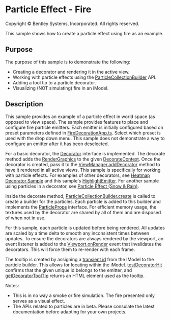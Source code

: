 # Particle Effect - Fire

Copyright © Bentley Systems, Incorporated. All rights reserved.

This sample shows how to create a particle effect using fire as an example.

## Purpose

The purpose of this sample is to demonstrate the following:

* Creating a decorator and rendering it in the active view.
* Working with particle effects using the [ParticleCollectionBuilder](https://www.itwinjs.org/reference/imodeljs-frontend/rendering/particlecollectionbuilder) API.
* Adding a tool tip to a particle decorator.
* Visualizing (NOT simulating) fire in an iModel.

## Description

This sample provides an example of a particle effect in world space (as opposed to view space).  The sample provides features to place and configure fire particle emitters.  Each emitter is initially configured based on preset parameters defined in [FireDecorationApp.ts](./FireDecorationApp.tsx).  Select which preset is used with the drop down menu.  This sample does not demonstrate a way to configure an emitter after it has been deselected.

For a basic decorator, the [Decorator](https://www.itwinjs.org/reference/imodeljs-frontend/views/decorator/) interface is implemented. The decorate method adds the [RenderGraphics](https://www.itwinjs.org/reference/imodeljs-frontend/rendering/rendergraphic/) to the given [DecorateContext](https://www.itwinjs.org/reference/imodeljs-frontend/rendering/decoratecontext). Once the decorator is created, pass it to the [ViewManager.addDecorator](https://www.itwinjs.org/reference/imodeljs-frontend/views/viewmanager/adddecorator/) method to have it rendered in all active views. This sample is specifically for working with particle effects. For examples of other decorators, see [Heatmap Decorator Sample](https://www.itwinjs.org/sample-showcase/?group=Viewer+Features&sample=heatmap-decorator-sample&imodel=Metrostation+Sample) and this sample's [HighlightEmitter](./FireDecorator.ts).  For another sample using particles in a decorator, see [Particle Effect (Snow & Rain)](https://www.itwinjs.org/sample-showcase/?group=Viewer+Features&sample=snow-rain-sample).

Inside the decorate method, [ParticleCollectionBuilder.create](https://www.itwinjs.org/reference/imodeljs-frontend/rendering/particlecollectionbuilder/particlecollectionbuilder.create/) is called to create a builder for the particles.  Each particle is added to this builder and implements the [ParticleProps](https://www.itwinjs.org/reference/imodeljs-frontend/rendering/particleprops/?term=partic) interface.  For efficient memory usage, the textures used by the decorator are shared by all of them and are disposed of when not in use.

For this sample, each particle is updated before being rendered.  All updates are scaled by a time delta to smooth any inconsistent times between updates.  To ensure the decorators are always rendered by the viewport, an event listener is added to the [Viewport.onRender](https://www.itwinjs.org/reference/imodeljs-frontend/views/viewport/?term=onrender#onrender) event that invalidates the decorators.  This will force them to re-render with each frame.

The tooltip is created by assigning a [transient id](https://www.itwinjs.org/reference/imodeljs-frontend/imodelconnection/imodelconnection/?term=transientids#transientids) from the IModel to the particle builder. This allows for locating within the iModel. [testDecoratorHit](https://www.itwinjs.org/reference/imodeljs-frontend/views/decorator/testdecorationhit/) confirms that the given unique id belongs to the emitter, and [getDecoratorToolTip](https://www.itwinjs.org/reference/imodeljs-frontend/views/decorator/getdecorationtooltip/) returns an HTML element used as the tooltip.

Notes:

* This is in no way a smoke or fire simulation.  The fire presented only serves as a visual effect.
* The APIs related to particles are in beta.  Please consulate the latest documentation before adapting for your own projects.
